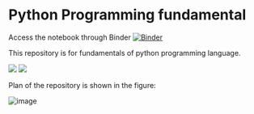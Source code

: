 # Python Programming fundamental

Access the notebook through Binder
[![Binder](https://mybinder.org/badge_logo.svg)](https://mybinder.org/v2/gh/arunsinp/Python-programming/HEAD)

This repository is for fundamentals of python programming language. 


![](https://img.shields.io/github/languages/top/arunsinp/Python-programming) ![](https://img.shields.io/github/repo-size/arunsinp/Python-programming)


Plan of the repository is shown in the figure:


![image](https://user-images.githubusercontent.com/15100077/209703557-f22b143b-8b42-4c5d-b8dd-f180522f33d8.png)



